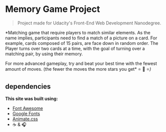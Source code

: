 # Memory Game Project

> Project made for Udacity's Front-End Web Development Nanodegree.

*Matching game that require players to match similar elements. As the name implies, participants need to find a match of a picture on a card. For example, cards composed of 15 pairs, are face down in random order. The Player turns over two cards at a time, with the goal of turning over a matching pair, by using their memory.

For more advanced gameplay, try and beat your best time with the fewest amount of moves.
(the fewer the moves the more stars you get* :star: :star2: :star:*)*

## dependencies

**This site was built using:**

- [Font Awesome](https://fontawesome.com/get-started)
- [Google Fonts](https://fonts.google.com/)
- [Animate.css](https://daneden.github.io/animate.css/)
- :coffee: & :headphones:
